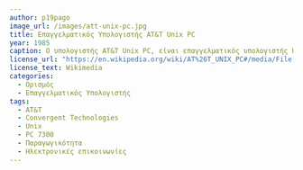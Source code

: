 ```yaml
---
author: p19pago
image_url: /images/att-unix-pc.jpg
title: Επαγγελματικός Υπολογιστής AT&T Unix PC
year: 1985 
caption: Ο υπολογιστής AT&T Unix PC, είναι επαγγελματικός υπολογιστής Unix, και αναπτύχθηκε από την εταιρεία Convergent Technologies. Το 1985, κυκλοφόρησε στην αγορά από την εταιρεία τηλεπικοινωνιών AT&T. Είναι επίσης γνωστό με την ονομασία "PC 7300". Το λειτουργικό σύστημα, στο οποίο κατασκευάστηκε, βασίζεται στην έκδοση 2 των Unix System V, με επεκτάσεις BSD 4.1 και 4.2, έκδοσης 3 των Unix, System V και Convergent Technologies. Προσαρμόζεται στη χρήση ως εργαλείο παραγωγικότητας σε περιβάλλοντα γραφείου και ως κέντρο ηλεκτρονικών επικοινωνιών.
license_url: "https://en.wikipedia.org/wiki/AT%26T_UNIX_PC#/media/File:Atandt_unix_pc.jpg" 
license_text: Wikimedia
categories:
  - Ορισμός
  - Επαγγελματικός Υπολογιστής
tags:
  - AT&T 
  - Convergent Technologies
  - Unix
  - PC 7300
  - Παραγωγικότητα
  - Ηλεκτρονικές επικοινωνίες
---
```

